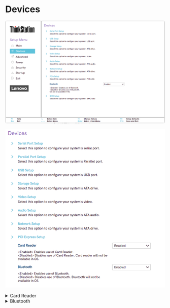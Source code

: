 # Devices #
![](./img/ts_devices.png)
<!--![](./img/ts_devices_pciesetup_px.png)-->
![](./img/ts_devices_pciexpress_p3twr.png)
<!-- ata drive is missing from other images but in this one ![](./img/devices.png) -->

<details><summary>Card Reader</summary>

Whether card reader will be available in OS.

Options:

1.	**Enabled** - Default.
2.	Disabled

| WMI Setting name | Values | SVP / SMP Req'd | AMD/Intel |
|:---|:---|:---|:---|
| CardReader |Disabled, Enabled  | yes | Intel |

</details>

<details><summary>Bluetooth</summary>

Whether Bluetooth will be available in OS.

Options:

1.	**Enabled** - Default.
2.	Disabled  

| WMI Setting name | Values | SVP / SMP Req'd | AMD/Intel |
|:---|:---|:---|:---|
| Bluetooth | Disabled, Enabled | yes | Both |

</details>
